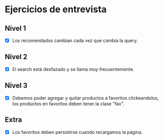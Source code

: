 # Ejercicios de entrevista

## Nivel 1
- [X] Los recomendados cambian cada vez que cambia la query.

## Nivel 2
- [X] El search está desfazado y se llama muy frecuentemente.

## Nivel 3
- [X] Debemos poder agregar y quitar productos a favoritos clickeandolos, los productos en favoritos deben tener la clase "fav".

## Extra
- [X] Los favoritos deben persistirse cuando recargamos la página.
